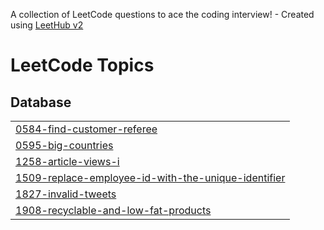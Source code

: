 A collection of LeetCode questions to ace the coding interview! - Created using [LeetHub v2](https://github.com/arunbhardwaj/LeetHub-2.0)
<!---LeetCode Topics Start-->
# LeetCode Topics
## Database
|  |
| ------- |
| [0584-find-customer-referee](https://github.com/1atul0/Leetcode_solution_By_Atul/tree/master/0584-find-customer-referee) |
| [0595-big-countries](https://github.com/1atul0/Leetcode_solution_By_Atul/tree/master/0595-big-countries) |
| [1258-article-views-i](https://github.com/1atul0/Leetcode_solution_By_Atul/tree/master/1258-article-views-i) |
| [1509-replace-employee-id-with-the-unique-identifier](https://github.com/1atul0/Leetcode_solution_By_Atul/tree/master/1509-replace-employee-id-with-the-unique-identifier) |
| [1827-invalid-tweets](https://github.com/1atul0/Leetcode_solution_By_Atul/tree/master/1827-invalid-tweets) |
| [1908-recyclable-and-low-fat-products](https://github.com/1atul0/Leetcode_solution_By_Atul/tree/master/1908-recyclable-and-low-fat-products) |
<!---LeetCode Topics End-->
